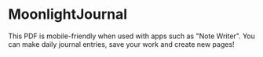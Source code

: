 # MoonlightJournal

This PDF is mobile-friendly when used with apps such as "Note Writer".
You can make daily journal entries, save your work and create new pages!
